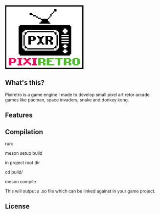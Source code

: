 
<p align="left">
  <img src="img/pixiretro_logo.png" atl="pixiretro_engine_logo">
</p>

## What's this?

Pixiretro is a game engine I made to develop small pixel art retor arcade games like pacman, space invaders, snake and donkey kong.

## Features

## Compilation

run:

meson setup build

in project root dir

cd build/

meson compile

This will output a .so file which can be linked against in your game project.

## License
